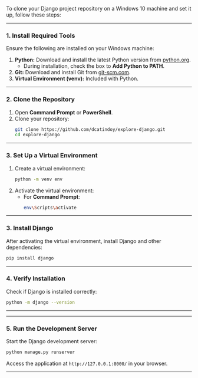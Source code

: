 To clone your Django project repository on a Windows 10 machine and set it up, follow these steps:

---

### **1. Install Required Tools**

Ensure the following are installed on your Windows machine:

1. **Python:** Download and install the latest Python version from [python.org](https://www.python.org/).
   - During installation, check the box to **Add Python to PATH**.
2. **Git:** Download and install Git from [git-scm.com](https://git-scm.com/).
3. **Virtual Environment (venv):** Included with Python.

---

### **2. Clone the Repository**

1. Open **Command Prompt** or **PowerShell**.
2. Clone your repository:
   ```bash
   git clone https://github.com/dcatindoy/explore-django.git
   cd explore-django
   ```

---

### **3. Set Up a Virtual Environment**

1. Create a virtual environment:
   ```bash
   python -m venv env
   ```
2. Activate the virtual environment:
   - For **Command Prompt**:
     ```bash
     env\Scripts\activate
     ```

---

### **3. Install Django**

After activating the virtual environment, install Django and other dependencies:

```bash
pip install django
```

---

### **4. Verify Installation**

Check if Django is installed correctly:

```bash
python -m django --version
```

---

---

### **5. Run the Development Server**

Start the Django development server:

```bash
python manage.py runserver
```

Access the application at `http://127.0.0.1:8000/` in your browser.

---
